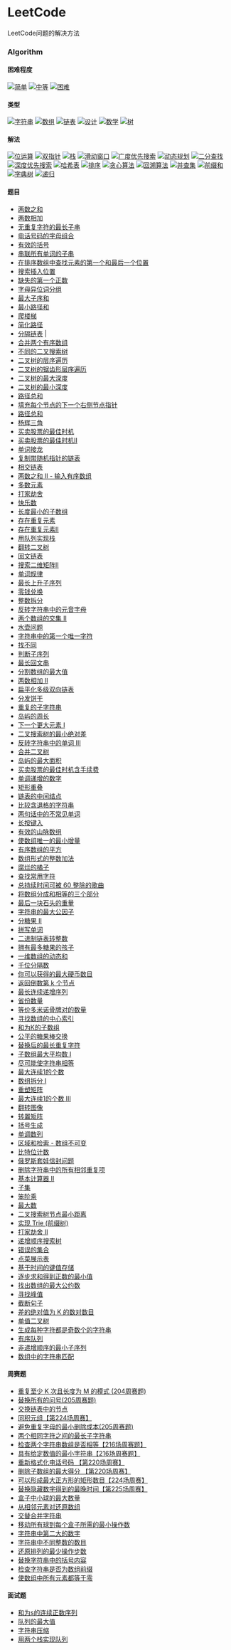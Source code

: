 # LeetCode

LeetCode问题的解决方法
### Algorithm

#### 困难程度
[![简单](https://img.shields.io/badge/%E7%AE%80%E5%8D%95-92-5cb85c)](https://github.com/yankewei/LeetCode-Go/labels/%E7%AE%80%E5%8D%95)
[![中等](https://img.shields.io/badge/%E4%B8%AD%E7%AD%89-49-f0ad4e)](https://github.com/yankewei/LeetCode-Go/labels/%E4%B8%AD%E7%AD%89)
[![困难](https://img.shields.io/badge/%E5%9B%B0%E9%9A%BE-5-d9534f)](https://github.com/yankewei/LeetCode-Go/labels/%E5%9B%B0%E9%9A%BE)
#### 类型
[![字符串](https://img.shields.io/badge/%E5%AD%97%E7%AC%A6%E4%B8%B2-29-c2e0c6)](https://github.com/yankewei/LeetCode-Go/labels/%E5%AD%97%E7%AC%A6%E4%B8%B2)
[![数组](https://img.shields.io/badge/%E6%95%B0%E7%BB%84-44-efa5ac)](https://github.com/yankewei/LeetCode-Go/labels/%E6%95%B0%E7%BB%84)
[![链表](https://img.shields.io/badge/%E9%93%BE%E8%A1%A8-11-e2f497)](https://github.com/yankewei/LeetCode-Go/labels/%E9%93%BE%E8%A1%A8)
[![设计](https://img.shields.io/badge/%E8%AE%BE%E8%AE%A1-2-4e32bc)](https://github.com/yankewei/LeetCode-Go/labels/%E8%AE%BE%E8%AE%A1)
[![数学](https://img.shields.io/badge/%E6%95%B0%E5%AD%A6-6-d4c5f9)](https://github.com/yankewei/LeetCode-Go/labels/%E6%95%B0%E5%AD%A6)
[![树](https://img.shields.io/badge/%E6%A0%91-10-c2e0c6)](https://github.com/yankewei/LeetCode-Go/labels/%E6%A0%91)
#### 解法
[![位运算](https://img.shields.io/badge/%E4%BD%8D%E8%BF%90%E7%AE%97-3-7786d1)](https://github.com/yankewei/LeetCode-Go/labels/%E4%BD%8D%E8%BF%90%E7%AE%97)
[![双指针](https://img.shields.io/badge/%E5%8F%8C%E6%8C%87%E9%92%88-20-388099)](https://github.com/yankewei/LeetCode-Go/labels/%E5%8F%8C%E6%8C%87%E9%92%88)
[![栈](https://img.shields.io/badge/%E6%A0%88-9-d015ed)](https://github.com/yankewei/LeetCode-Go/labels/%E6%A0%88)
[![滑动窗口](https://img.shields.io/badge/%E6%BB%91%E5%8A%A8%E7%AA%97%E5%8F%A3-8-f4d577)](https://github.com/yankewei/LeetCode-Go/labels/%E6%BB%91%E5%8A%A8%E7%AA%97%E5%8F%A3)
[![广度优先搜索](https://img.shields.io/badge/%E5%B9%BF%E5%BA%A6%E4%BC%98%E5%85%88%E6%90%9C%E7%B4%A0-4-61e8a4)](https://github.com/yankewei/LeetCode-Go/labels/%E5%B9%BF%E5%BA%A6%E4%BC%98%E5%85%88%E6%90%9C%E7%B4%A2)
[![动态规划](https://img.shields.io/badge/%E5%8A%A8%E6%80%81%E8%A7%84%E5%88%92-12-e2770b)](https://github.com/yankewei/LeetCode-Go/labels/%E5%8A%A8%E6%80%81%E8%A7%84%E5%88%92)
[![二分查找](https://img.shields.io/badge/%E4%BA%8C%E5%88%86%E6%9F%A5%E6%89%BE-7-3b8fba)](https://github.com/yankewei/LeetCode-Go/labels/%E4%BA%8C%E5%88%86%E6%9F%A5%E6%89%BE)
[![深度优先搜索](https://img.shields.io/badge/%E6%B7%B1%E5%BA%A6%E4%BC%98%E5%85%88%E6%90%9C%E7%B4%A2-9-9f59e0)](https://github.com/yankewei/LeetCode-Go/labels/%E6%B7%B1%E5%BA%A6%E4%BC%98%E5%85%88%E6%90%9C%E7%B4%A2)
[![哈希表](https://img.shields.io/badge/%E5%93%88%E5%B8%8C%E8%A1%A8-18-46a9bf)](https://github.com/yankewei/LeetCode-Go/labels/%E5%93%88%E5%B8%8C%E8%A1%A8)
[![排序](https://img.shields.io/badge/%E6%8E%92%E5%BA%8F-6-3ce522)](https://github.com/yankewei/LeetCode-Go/labels/%E6%8E%92%E5%BA%8F)
[![贪心算法](https://img.shields.io/badge/%E8%B4%AA%E5%BF%83%E7%AE%97%E6%B3%95-9-ed7bce)](https://github.com/yankewei/LeetCode-Go/labels/%E8%B4%AA%E5%BF%83%E7%AE%97%E6%B3%95)
[![回溯算法](https://img.shields.io/badge/%E5%9B%9E%E6%BA%AF%E7%AE%97%E6%B3%95-3-e5408d)](https://github.com/yankewei/LeetCode-Go/labels/%E5%9B%9E%E6%BA%AF%E7%AE%97%E6%B3%95)
[![并查集](https://img.shields.io/badge/%E5%B9%B6%E6%9F%A5%E9%9B%86-1-AA3CBC)](https://github.com/yankewei/LeetCode-Go/labels/%E5%B9%B6%E6%9F%A5%E9%9B%86)
[![前缀和](https://img.shields.io/badge/%E5%89%8D%E7%BC%80%E5%92%8C-4-584500)](https://github.com/yankewei/LeetCode-Go/labels/%E5%89%8D%E7%BC%80%E5%92%8C)
[![字典树](https://img.shields.io/badge/%E5%AD%97%E5%85%B8%E6%A0%91-1-D63A7F)](https://github.com/yankewei/LeetCode-Go/labels/%E5%AD%97%E5%85%B8%E6%A0%91)
[![递归](https://img.shields.io/badge/%E9%80%92%E5%BD%92-1-4B4B8C)](https://github.com/yankewei/LeetCode-Go/labels/%E9%80%92%E5%BD%92)
#### 题目
- [两数之和]()
- [两数相加](https://github.com/yankewei/LeetCode-Go/issues/71)
- [无重复字符的最长子串](https://github.com/yankewei/LeetCode-Go/issues/6)
- [电话号码的字母组合](https://github.com/yankewei/LeetCode-Go/issues/59)
- [有效的括号](https://github.com/yankewei/LeetCode-Go/issues/4)
- [串联所有单词的子串](https://github.com/yankewei/LeetCode-Go/issues/30)
- [在排序数组中查找元素的第一个和最后一个位置](https://github.com/yankewei/LeetCode-Go/issues/37)
- [搜索插入位置](https://github.com/yankewei/LeetCode-Go/issues/45)
- [缺失的第一个正数](https://github.com/yankewei/LeetCode-Go/issues/32)
- [字母异位词分组](https://github.com/yankewei/LeetCode-Go/issues/80)
- [最大子序和](./Algorithm/最大子序和.md)
- [最小路径和](https://github.com/yankewei/LeetCode-Go/issues/46)
- [爬楼梯](https://github.com/yankewei/LeetCode-Go/issues/16)
- [简化路径](https://github.com/yankewei/LeetCode-Go/issues/7)
- [分隔链表](https://github.com/yankewei/LeetCode-Go/issues/3) |
- [合并两个有序数组](https://github.com/yankewei/LeetCode-Go/issues/9)
- [不同的二叉搜索树](https://github.com/yankewei/LeetCode-Go/issues/44)
- [二叉树的层序遍历](https://github.com/yankewei/LeetCode-Go/issues/53)
- [二叉树的锯齿形层序遍历](https://github.com/yankewei/LeetCode-Go/issues/87)
- [二叉树的最大深度](https://github.com/yankewei/LeetCode-Go/issues/50)
- [二叉树的最小深度](https://github.com/yankewei/LeetCode-Go/issues/52)
- [路径总和](https://github.com/yankewei/LeetCode-Go/issues/41)
- [填充每个节点的下一个右侧节点指针](https://github.com/yankewei/LeetCode-Go/issues/63)
- [路径总和](https://github.com/yankewei/LeetCode-Go/issues/41)
- [杨辉三角](./Algorithm/杨辉三角.md) 
- [买卖股票的最佳时机](https://github.com/yankewei/LeetCode-Go/issues/15)
- [买卖股票的最佳时机Ⅱ](./Algorithm/买卖股票的最佳时机Ⅱ.md)
- [单词接龙](https://github.com/yankewei/LeetCode-Go/issues/36)
- [复制带随机指针的链表](https://github.com/yankewei/LeetCode-Go/issues/73)
- [相交链表](https://github.com/yankewei/LeetCode-Go/issues/77)
- [两数之和 II - 输入有序数组](https://github.com/yankewei/LeetCode-Go/issues/43)
- [多数元素](https://github.com/yankewei/LeetCode-Go/issues/19)
- [打家劫舍](https://github.com/yankewei/LeetCode-Go/issues/33)
- [快乐数](https://github.com/yankewei/LeetCode-Go/issues/79)
- [长度最小的子数组](https://github.com/yankewei/LeetCode-Go/issues/38)
- [存在重复元素](./Algorithm/存在重复元素.md)
- [存在重复元素Ⅱ](./Algorithm/存在重复元素Ⅱ.md)
- [用队列实现栈](https://github.com/yankewei/LeetCode-Go/issues/5)
- [翻转二叉树](./Algorithm/Invert-Binary-Tree.md)
- [回文链表](https://github.com/yankewei/LeetCode-Go/issues/68)
- [搜索二维矩阵Ⅱ](https://github.com/yankewei/LeetCode-Go/issues/27)
- [单词规律](https://github.com/yankewei/LeetCode-Go/issues/82)
- [最长上升子序列](https://github.com/yankewei/LeetCode-Go/issues/20)
- [零钱兑换](https://github.com/yankewei/LeetCode-Go/issues/14)
- [整数拆分](https://github.com/yankewei/LeetCode-Go/issues/51)
- [反转字符串中的元音字母](https://github.com/yankewei/LeetCode-Go/issues/60)
- [两个数组的交集 II](https://github.com/yankewei/LeetCode-Go/issues/42)
- [水壶问题](https://github.com/yankewei/LeetCode-Go/issues/28)
- [字符串中的第一个唯一字符](https://github.com/yankewei/LeetCode-Go/issues/88)
- [找不同](https://github.com/yankewei/LeetCode-Go/issues/84)
- [判断子序列](https://github.com/yankewei/LeetCode-Go/issues/49)
- [最长回文串](https://github.com/yankewei/LeetCode-Go/issues/26)
- [分割数组的最大值](https://github.com/yankewei/LeetCode-Go/issues/48)
- [两数相加 II](https://github.com/yankewei/LeetCode-Go/issues/76)
- [扁平化多级双向链表](https://github.com/yankewei/LeetCode-Go/issues/72)
- [分发饼干](https://github.com/yankewei/LeetCode-Go/issues/89)
- [重复的子字符串](https://github.com/yankewei/LeetCode-Go/issues/40)
- [岛屿的周长](https://github.com/yankewei/LeetCode-Go/issues/21)
- [下一个更大元素 I](https://github.com/yankewei/LeetCode-Go/issues/8)
- [二叉搜索树的最小绝对差](https://github.com/yankewei/LeetCode-Go/issues/61)
- [反转字符串中的单词 III](https://github.com/yankewei/LeetCode-Go/issues/55)
- [合并二叉树](https://github.com/yankewei/LeetCode-Go/issues/70)
- [岛屿的最大面积](https://github.com/yankewei/LeetCode-Go/issues/22)
- [买卖股票的最佳时机含手续费](https://github.com/yankewei/LeetCode-Go/issues/83)
- [单调递增的数字](https://github.com/yankewei/LeetCode-Go/issues/81)
- [矩形重叠](https://github.com/yankewei/LeetCode-Go/issues/25)
- [链表的中间结点](https://github.com/yankewei/LeetCode-Go/issues/29)
- [比较含退格的字符串](https://github.com/yankewei/LeetCode-Go/issues/66)
- [两句话中的不常见单词](https://github.com/yankewei/LeetCode-Go/issues/78)
- [长按键入](https://github.com/yankewei/LeetCode-Go/issues/67)
- [有效的山脉数组](https://github.com/yankewei/LeetCode-Go/issues/69)
- [使数组唯一的最小增量](https://github.com/yankewei/LeetCode-Go/issues/31)
- [有序数组的平方](https://github.com/yankewei/LeetCode-Go/issues/64)
- [数组形式的整数加法](https://github.com/yankewei/LeetCode-Go/issues/95)
- [腐烂的橘子](https://github.com/yankewei/LeetCode-Go/issues/10)
- [查找常用字符](https://github.com/yankewei/LeetCode-Go/issues/62)
- [总持续时间可被 60 整除的歌曲](https://github.com/yankewei/LeetCode-Go/issues/34)
- [将数组分成和相等的三个部分](https://github.com/yankewei/LeetCode-Go/issues/17)
- [最后一块石头的重量](https://github.com/yankewei/LeetCode-Go/issues/90)
- [字符串的最大公因子](https://github.com/yankewei/LeetCode-Go/issues/18)
- [分糖果 II](https://github.com/yankewei/LeetCode-Go/issues/11)
- [拼写单词](https://github.com/yankewei/LeetCode-Go/issues/24)
- [二进制链表转整数](https://github.com/yankewei/LeetCode-Go/issues/1)
- [拥有最多糖果的孩子](https://github.com/yankewei/LeetCode-Go/issues/35)
- [一维数组的动态和](https://github.com/yankewei/LeetCode-Go/issues/47)
- [千位分隔数](https://github.com/yankewei/LeetCode-Go/issues/97)
- [你可以获得的最大硬币数目](https://github.com/yankewei/LeetCode-Go/issues/56)
- [返回倒数第 k 个节点](https://github.com/yankewei/LeetCode-Go/issues/2)
- [最长连续递增序列](https://github.com/yankewei/LeetCode-Go/issues/98)
- [省份数量](https://github.com/yankewei/LeetCode-Go/issues/99)
- [等价多米诺骨牌对的数量](https://github.com/yankewei/LeetCode-Go/issues/100)
- [寻找数组的中心索引](https://github.com/yankewei/LeetCode-Go/issues/101)
- [和为K的子数组](https://github.com/yankewei/LeetCode-Go/issues/102)
- [公平的糖果棒交换](https://github.com/yankewei/LeetCode-Go/issues/105)
- [替换后的最长重复字符](https://github.com/yankewei/LeetCode-Go/issues/106)
- [子数组最大平均数 I](https://github.com/yankewei/LeetCode-Go/issues/107)
- [尽可能使字符串相等](https://github.com/yankewei/LeetCode-Go/issues/108)
- [最大连续1的个数](https://github.com/yankewei/LeetCode-Go/issues/109)
- [数组拆分 I](https://github.com/yankewei/LeetCode-Go/issues/110)
- [重塑矩阵](https://github.com/yankewei/LeetCode-Go/issues/111)
- [最大连续1的个数 III](https://github.com/yankewei/LeetCode-Go/issues/112)
- [翻转图像](https://github.com/yankewei/LeetCode-Go/issues/116)
- [转置矩阵](https://github.com/yankewei/LeetCode-Go/issues/117)
- [括号生成](https://github.com/yankewei/LeetCode-Go/issues/118)
- [单调数列](https://github.com/yankewei/LeetCode-Go/issues/119)
- [区域和检索 - 数组不可变](https://github.com/yankewei/LeetCode-Go/issues/120)
- [比特位计数](https://github.com/yankewei/LeetCode-Go/issues/121)
- [俄罗斯套娃信封问题](https://github.com/yankewei/LeetCode-Go/issues/122)
- [删除字符串中的所有相邻重复项](https://github.com/yankewei/LeetCode-Go/issues/123)
- [基本计算器 II](https://github.com/yankewei/LeetCode-Go/issues/124)
- [子集](https://github.com/yankewei/LeetCode-Go/issues/129)
- [笨阶乘](https://github.com/yankewei/LeetCode-Go/issues/130)
- [最大数](https://github.com/yankewei/LeetCode-Go/issues/131)
- [二叉搜索树节点最小距离](https://github.com/yankewei/LeetCode-Go/issues/132)
- [实现 Trie (前缀树)](https://github.com/yankewei/LeetCode-Go/issues/133)
- [打家劫舍 II](https://github.com/yankewei/LeetCode-Go/issues/134)
- [递增顺序搜索树](https://github.com/yankewei/LeetCode-Go/issues/135)
- [错误的集合](https://github.com/yankewei/LeetCode-Go/issues/136)
- [点菜展示表](https://github.com/yankewei/LeetCode-Go/issues/137)
- [基于时间的键值存储](https://github.com/yankewei/LeetCode-Go/issues/138)
- [逐步求和得到正数的最小值](https://github.com/yankewei/LeetCode-Go/issues/140)
- [找出数组的最大公约数](https://github.com/yankewei/LeetCode-Go/issues/141)
- [寻找峰值](https://github.com/yankewei/LeetCode-Go/issues/142)
- [截断句子](https://github.com/yankewei/LeetCode-Go/issues/143)
- [差的绝对值为 K 的数对数目](https://github.com/yankewei/LeetCode-Go/issues/144)
- [单值二叉树](https://github.com/yankewei/LeetCode-Go/issues/145)
- [生成每种字符都是奇数个的字符串](https://github.com/yankewei/LeetCode/issues/147)
- [有序队列](https://github.com/yankewei/LeetCode/issues/148)
- [非递增顺序的最小子序列](https://github.com/yankewei/LeetCode/issues/149)
- [数组中的字符串匹配](https://github.com/yankewei/LeetCode/issues/150)
#### 周赛题
- [重复至少 K 次且长度为 M 的模式 (204周赛题)](https://github.com/yankewei/LeetCode-Go/issues/54)
- [替换所有的问号(205周赛题)](https://github.com/yankewei/LeetCode-Go/issues/57)
- [交换链表中的节点](https://github.com/yankewei/LeetCode-Go/issues/92)
- [同积元组【第224场周赛】](https://github.com/yankewei/LeetCode-Go/issues/94)
- [避免重复字母的最小删除成本(205周赛题)](https://github.com/yankewei/LeetCode-Go/issues/58)
- [两个相同字符之间的最长子字符串](https://github.com/yankewei/LeetCode-Go/issues/65)
- [检查两个字符串数组是否相等【216场周赛题】](https://github.com/yankewei/LeetCode-Go/issues/74)
- [具有给定数值的最小字符串【216场周赛题】](https://github.com/yankewei/LeetCode-Go/issues/75)
- [重新格式化电话号码 【第220场周赛】](https://github.com/yankewei/LeetCode-Go/issues/85)
- [删除子数组的最大得分 【第220场周赛】](https://github.com/yankewei/LeetCode-Go/issues/86)
- [可以形成最大正方形的矩形数目【224场周赛】](https://github.com/yankewei/LeetCode-Go/issues/93)
- [替换隐藏数字得到的最晚时间【第225场周赛】](https://github.com/yankewei/LeetCode-Go/issues/96)
- [盒子中小球的最大数量](https://github.com/yankewei/LeetCode-Go/issues/103)
- [从相邻元素对还原数组](https://github.com/yankewei/LeetCode-Go/issues/104)
- [交替合并字符串](https://github.com/yankewei/LeetCode-Go/issues/114)
- [移动所有球到每个盒子所需的最小操作数](https://github.com/yankewei/LeetCode-Go/issues/115)
- [字符串中第二大的数字](https://github.com/yankewei/LeetCode-Go/issues/125)
- [字符串中不同整数的数目](https://github.com/yankewei/LeetCode-Go/issues/126)
- [还原排列的最少操作步数](https://github.com/yankewei/LeetCode-Go/issues/127)
- [替换字符串中的括号内容](https://github.com/yankewei/LeetCode-Go/issues/128)
- [检查字符串是否为数组前缀](https://github.com/yankewei/LeetCode-Go/issues/139)
- [使数组中所有元素都等于零](https://github.com/yankewei/LeetCode/issues/146)
#### 面试题
- [和为s的连续正数序列](https://github.com/yankewei/LeetCode-Go/issues/12)
- [队列的最大值](https://github.com/yankewei/LeetCode-Go/issues/13)
- [字符串压缩](https://github.com/yankewei/LeetCode-Go/issues/23)
- [用两个栈实现队列](https://github.com/yankewei/LeetCode-Go/issues/39)
